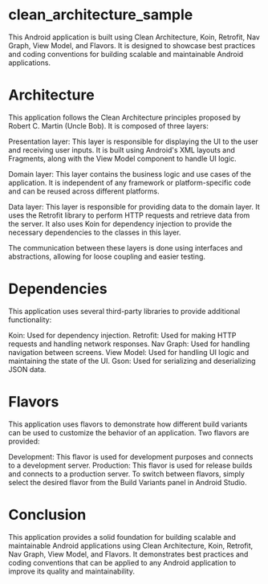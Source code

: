 # clean_architecture_sample
This Android application is built using Clean Architecture, Koin, Retrofit, Nav Graph, View Model, and Flavors. It is designed to showcase best practices and coding conventions for building scalable and maintainable Android applications.

# Architecture
This application follows the Clean Architecture principles proposed by Robert C. Martin (Uncle Bob). It is composed of three layers:

Presentation layer: This layer is responsible for displaying the UI to the user and receiving user inputs. It is built using Android's XML layouts and Fragments, along with the View Model component to handle UI logic.

Domain layer: This layer contains the business logic and use cases of the application. It is independent of any framework or platform-specific code and can be reused across different platforms.

Data layer: This layer is responsible for providing data to the domain layer. It uses the Retrofit library to perform HTTP requests and retrieve data from the server. It also uses Koin for dependency injection to provide the necessary dependencies to the classes in this layer.

The communication between these layers is done using interfaces and abstractions, allowing for loose coupling and easier testing.

# Dependencies
This application uses several third-party libraries to provide additional functionality:

Koin: Used for dependency injection.
Retrofit: Used for making HTTP requests and handling network responses.
Nav Graph: Used for handling navigation between screens.
View Model: Used for handling UI logic and maintaining the state of the UI.
Gson: Used for serializing and deserializing JSON data.

# Flavors
This application uses flavors to demonstrate how different build variants can be used to customize the behavior of an application. Two flavors are provided:

Development: This flavor is used for development purposes and connects to a development server.
Production: This flavor is used for release builds and connects to a production server.
To switch between flavors, simply select the desired flavor from the Build Variants panel in Android Studio.

# Conclusion
This application provides a solid foundation for building scalable and maintainable Android applications using Clean Architecture, Koin, Retrofit, Nav Graph, View Model, and Flavors. It demonstrates best practices and coding conventions that can be applied to any Android application to improve its quality and maintainability.